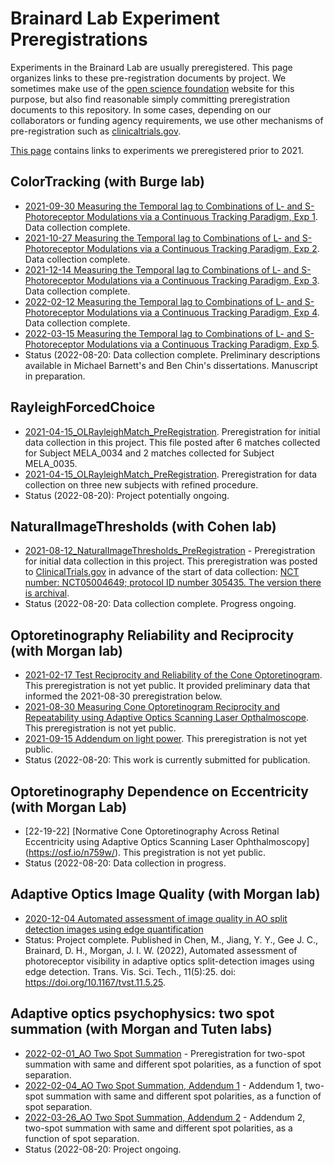 # Brainard Lab Experiment Preregistrations

Experiments in the Brainard Lab are usually preregistered. This page organizes links to these pre-registration documents by project. We sometimes make use of the [open science foundation](https://osf.io) website for this purpose, but also find reasonable simply committing preregistration documents to this repository. In some cases, depending on our collaborators or funding agency requirements, we use other mechanisms of pre-registration such as [clinicaltrials.gov](https://clinicaltrials.gov).

[This page](https://github.com/BrainardLab/preregistrations/wiki/Older-Preregistrations) contains links to experiments we preregistered prior to 2021.

## ColorTracking (with Burge lab)

* [2021-09-30 Measuring the Temporal lag to Combinations of L- and S- Photoreceptor Modulations via a Continuous Tracking Paradigm, Exp 1](https://osf.io/xvsm3/). Data collection complete.
* [2021-10-27 Measuring the Temporal lag to Combinations of L- and S- Photoreceptor Modulations via a Continuous Tracking Paradigm, Exp 2](https://osf.io/5y2dh/). Data collection complete.
* [2021-12-14 Measuring the Temporal lag to Combinations of L- and S- Photoreceptor Modulations via a Continuous Tracking Paradigm, Exp 3](https://osf.io/e6dfs/). Data collection complete.
* [2022-02-12 Measuring the Temporal lag to Combinations of L- and S- Photoreceptor Modulations via a Continuous Tracking Paradigm, Exp 4](https://osf.io/ekv24/). Data collection complete.
* [2022-03-15 Measuring the Temporal lag to Combinations of L- and S- Photoreceptor Modulations via a Continuous Tracking Paradigm, Exp 5](https://osf.io/ewaum/).
* Status (2022-08-20: Data collection complete. Preliminary descriptions available in Michael Barnett's and Ben Chin's dissertations. Manuscript in preparation.

## RayleighForcedChoice

* [2021-04-15_OLRayleighMatch_PreRegistration](https://github.com/BrainardLab/preregistrations/blob/main/ForcedChoiceCM/RayleighForcedChoice/2012-04-15_OLRayleighMatch_PreRegistration.pdf). Preregistration for initial data collection in this project.  This file posted after 6 matches collected for Subject MELA_0034 and 2 matches collected for Subject MELA_0035.
* [2021-04-15_OLRayleighMatch_PreRegistration](https://github.com/BrainardLab/preregistrations/blob/main/ForcedChoiceCM/RayleighForcedChoice/2021-07-07_OLRayleighMatch_PreRegistration_Updated.pdf). Preregistration for data collection on three new subjects with refined procedure.
* Status (2022-08-20): Project potentially ongoing.

## NaturalImageThresholds (with Cohen lab)

* [2021-08-12_NaturalImageThresholds_PreRegistration](https://github.com/BrainardLab/preregistrations/blob/main/NaturalImageThresholds/InitialExperiments_2021/2021-08-12_NaturalImageThresholds_PreRegistration.pdf)  - Preregistration for initial data collection in this project. This preregistration was posted to [ClinicalTrials.gov](ClinicalTrials.gov) in advance of the start of data collection: [NCT number: NCT05004649; protocol ID number 305435. The version there is archival](https://clinicaltrials.gov/ct2/show/NCT05004649).
* Status (2022-08-20: Data collection complete. Progress ongoing.

## Optoretinography Reliability and Reciprocity (with Morgan lab)

* [2021-02-17 Test Reciprocity and Reliability of the Cone Optoretinogram](https://osf.io/sk78u/). This preregistration is not yet public. It provided preliminary data that informed the 2021-08-30 preregistration below.
* [2021-08-30 Measuring Cone Optoretinogram Reciprocity and Repeatability using Adaptive Optics Scanning Laser Opthalmoscope](https://osf.io/xufdh/). This preregistration is not yet public.
* [2021-09-15 Addendum on light power](https://osf.io/uah7m/). This preregistration is not yet public.
* Status (2022-08-20: This work is currently submitted for publication.

## Optoretinography Dependence on Eccentricity (with Morgan Lab)

* [22-19-22] [Normative Cone Optoretinography Across Retinal Eccentricity using Adaptive Optics Scanning Laser Ophthalmoscopy] (https://osf.io/n759w/). This pregistration is not yet public.
* Status (2022-08-20: Data collection in progress.

## Adaptive Optics Image Quality (with Morgan lab)

* [2020-12-04 Automated assessment of image quality in AO split detection images using edge quantification](https://osf.io/vmh6s/)
* Status: Project complete. Published in Chen, M., Jiang, Y. Y., Gee J. C., Brainard, D. H., Morgan, J. I. W. (2022), Automated assessment of photoreceptor visibility in adaptive optics split-detection images using edge detection. Trans. Vis. Sci. Tech., 11(5):25. doi: https://doi.org/10.1167/tvst.11.5.25.

## Adaptive optics psychophysics: two spot summation (with Morgan and Tuten labs)

* [2022-02-01_AO Two Spot Summation](https://github.com/BrainardLab/preregistrations/blob/main/AOTwoSpot/TwoSpotPreregistraiton-2022-02-01.pdf) - Preregistration for two-spot summation with same and different spot polarities, as a function of spot separation.
* [2022-02-04_AO Two Spot Summation, Addendum 1](https://github.com/BrainardLab/preregistrations/blob/main/AOTwoSpot/TwoSpotPreregistraiton-Addendum-2022-02-04.pdf) - Addendum 1, two-spot summation with same and different spot polarities, as a function of spot separation.
* [2022-03-26_AO Two Spot Summation, Addendum 2](https://github.com/BrainardLab/preregistrations/blob/main/AOTwoSpot/TwoSpotPreregistraiton-Addendum-2022-03-25.pdf) - Addendum 2, two-spot summation with same and different spot polarities, as a function of spot separation.
* Status (2022-08-20: Project ongoing.

